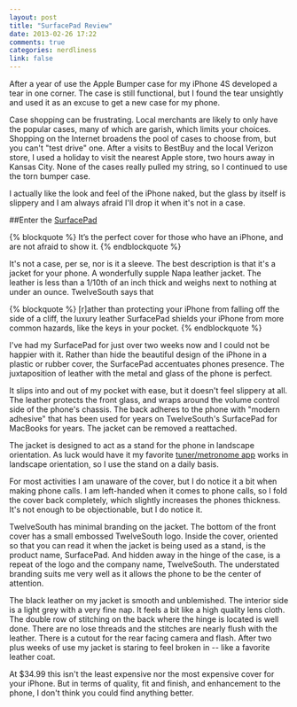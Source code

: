 ```yaml
---
layout: post
title: "SurfacePad Review"
date: 2013-02-26 17:22
comments: true
categories: nerdliness
link: false
---
```

After a year of use the Apple Bumper case for my iPhone 4S developed a tear in one corner. The case is still functional, but I found the tear unsightly and used it as an excuse to get a new case for my phone.

Case shopping can be frustrating. Local merchants are likely to only have the popular cases, many of which are garish, which limits your choices. Shopping on the Internet broadens the pool of cases to choose from, but you can't "test drive" one. After a visits to BestBuy and the local Verizon store, I used a holiday to visit the nearest Apple store, two hours away in Kansas City. None of the cases really pulled my string, so I continued to use the torn bumper case.

I actually like the look and feel of the iPhone naked, but the glass by itself is slippery and I am always afraid I'll drop it when it's not in a case.

##Enter the [SurfacePad](http://twelvesouth.com/products/surfacepad_iphone/ "SurfacePad")

{% blockquote %}
 It’s the perfect cover for those who have an iPhone, and are not afraid to show it.
{% endblockquote %}

It's not a case, per se, nor is it a sleeve. The best description is that it's a jacket for your phone. A wonderfully supple Napa leather jacket. The leather is less than a 1/10th of an inch thick and weighs next to nothing at under an ounce. TwelveSouth says that 

{% blockquote %}
[r]ather than protecting your iPhone from falling off the side of a cliff, the luxury leather SurfacePad shields your iPhone from more common hazards, like the keys in your pocket. 
{% endblockquote %}

I've had my SurfacePad for just over two weeks now and I could not be happier with it. Rather than hide the beautiful design of the iPhone in a plastic or rubber cover, the SurfacePad accentuates phones presence. The juxtaposition of leather with the metal and glass of the phone is perfect.

It slips into and out of my pocket with ease, but it doesn't feel slippery at all. The leather protects the front glass, and wraps around the volume control side of the phone's chassis. The back adheres to the phone with "modern adhesive" that has been used for years on TwelveSouth's SurfacePad for MacBooks for years. The jacket can be removed a reattached.

The jacket is designed to act as a stand for the phone in landscape orientation. As luck would have it my favorite [tuner/metronome app](https://itunes.apple.com/us/app/tonalenergy-tuner/id497716362?mt=8 "TonalEnergy Tuner") works in landscape orientation, so I use the stand on a daily basis. 

For most activities I am unaware of the cover, but I do notice it a bit when making phone calls. I am left-handed when it comes to phone calls, so I fold the cover back completely, which slightly increases the phones thickness. It's not enough to be objectionable, but I do notice it.

TwelveSouth has minimal branding on the jacket. The bottom of the front cover has a small embossed TwelveSouth logo. Inside the cover, oriented so that you can read it when the jacket is being used as a stand, is the product name, SurfacePad. And hidden away in the hinge of the case, is a repeat of the logo and the company name, TwelveSouth. The understated branding suits me very well as it allows the phone to be the center of attention. 

The black leather on my jacket is smooth and unblemished. The interior side is a light grey with a very fine nap. It feels a bit like a high quality lens cloth. The double row of stitching on the back where the hinge is located is well done. There are no lose threads and the stitches are nearly flush with the leather. There is a cutout for the rear facing camera and flash. After two plus weeks of use my jacket is staring to feel broken in -- like a favorite leather coat.

At $34.99 this isn't the least expensive nor the most expensive cover for your iPhone. But in terms of quality, fit and finish, and enhancement to the phone, I don't think you could find anything better.
